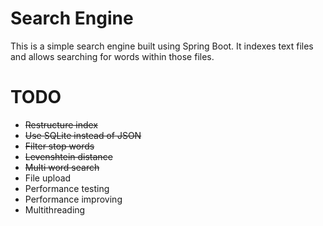 # Search Engine

This is a simple search engine built using Spring Boot. It indexes text files and allows searching for words within those files.

# TODO

 - ~~Restructure index~~
 - ~~Use SQLite instead of JSON~~
 - ~~Filter stop words~~
 - ~~Levenshtein distance~~
 - ~~Multi word search~~
 - File upload
 - Performance testing
 - Performance improving
 - Multithreading